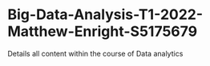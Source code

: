 # Big-Data-Analysis-T1-2022-Matthew-Enright-S5175679
Details all content within the course of Data analytics 
